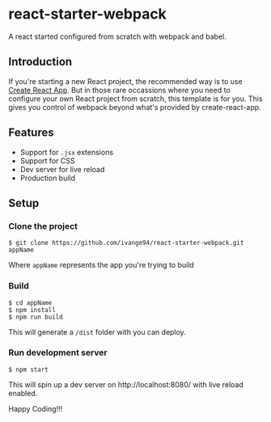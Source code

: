 # react-starter-webpack
A react started configured from scratch with webpack and babel.

## Introduction

If you're starting a new React project, the recommended way is to use [Create React App](https://reactjs.org/docs/create-a-new-react-app.html#create-react-app). But in those rare occassions where you need to configure your own React project from scratch, this template is for you. This gives you control of webpack beyond what's provided by create-react-app.

## Features
- Support for `.jsx` extensions
- Support for CSS
- Dev server for live reload
- Production build

## Setup

### Clone the project
```console
$ git clone https://github.com/ivange94/react-starter-webpack.git appName
```

Where `appName` represents the app you're trying to build

### Build

```console
$ cd appName
$ npm install
$ npm run build
```

This will generate a `/dist` folder with you can deploy.

### Run development server

```console
$ npm start
```

This will spin up a dev server on http://localhost:8080/ with live reload enabled.


Happy Coding!!!

